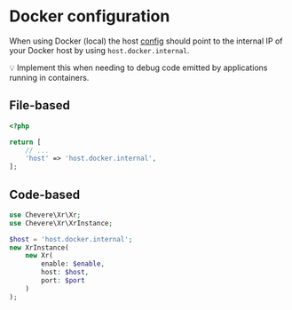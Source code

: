 # Docker configuration

When using Docker (local) the host [config](README.md) should point to the internal IP of your Docker host by using `host.docker.internal`.

💡 Implement this when needing to debug code emitted by applications running in containers.

## File-based

```php
<?php

return [
    // ...
    'host' => 'host.docker.internal',
];
```

## Code-based

```php
use Chevere\Xr\Xr;
use Chevere\Xr\XrInstance;

$host = 'host.docker.internal';
new XrInstance(
    new Xr(
        enable: $enable,
        host: $host,
        port: $port
    )
);
```

